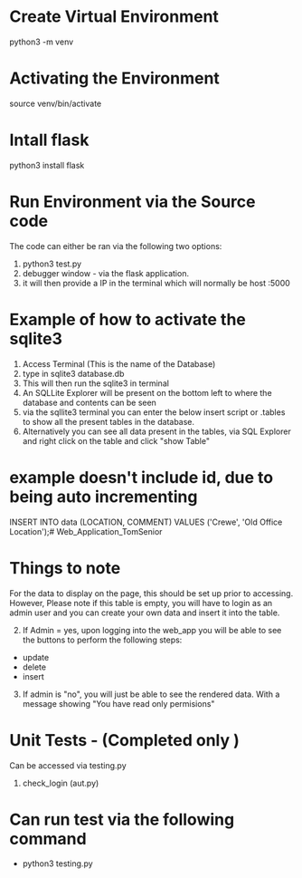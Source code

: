 # Create Virtual Environment
python3 -m venv <name of environment>
# Activating the Environment
source venv/bin/activate
# Intall flask
python3 install flask
# Run Environment via the Source code
The code can either be ran via the following two options:

1) python3 test.py
2) debugger window - via the flask application.
3) it will then provide a IP in the terminal which will normally be host :5000

# Example of how to activate the sqlite3

1) Access Terminal 
(This is the name of the Database)
2) type in sqlite3 database.db 
3) This will then run the sqlite3 in terminal
4) An SQLLite Explorer will be present on the bottom left to where the database and contents can be seen
5) via the sqllite3 terminal you can enter the below insert script or .tables to show all the present tables in the database.
6) Alternatively you can see all data present in the tables, via SQL Explorer and right click on the table and click "show Table"

# example doesn't include id, due to being auto incrementing
INSERT INTO data (LOCATION, COMMENT) VALUES ('Crewe', 'Old Office Location');# Web_Application_TomSenior

# Things to note 
For the data to display on the page, this should be set up prior to accessing. However, Please note if this table is empty, you will have to login as an admin user and you can create your own data and insert it into the table.

2) If Admin = yes, upon logging into the web_app you will be able to see the buttons to perform the following steps:

- update 
- delete
- insert

3) If admin is "no", you will just be able to see the rendered data. With a message showing "You have read only permisions"

# Unit Tests - (Completed only ) 
Can be accessed via testing.py

1) check_login (aut.py)

# Can run test via the following command
- python3 testing.py
